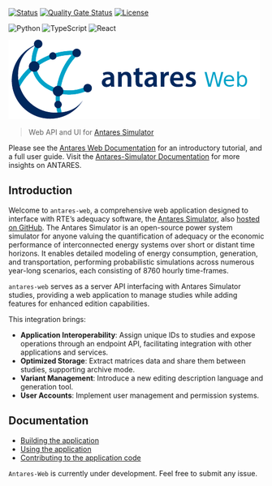 [![Status][ci_result]][ci_result_link] [![Quality Gate Status][coverage_result]][coverage_result_link] [![License][license_badge]][license_link]

![Python](https://img.shields.io/badge/python-3670A0?style=for-the-badge&logo=python&logoColor=ffdd54)
![TypeScript](https://img.shields.io/badge/TypeScript-00599c?style=for-the-badge&logo=TypeScript&logoColor=61DAFB)
![React](https://img.shields.io/badge/React-00599c?style=for-the-badge&logo=react&logoColor=61DAFB)

![](assets/antares.png "Antares Web Logo")
> Web API and UI for [Antares Simulator][antares-simulator-website]

Please see the [Antares Web Documentation][antares-web-readthedocs] for an introductory tutorial,
and a full user guide. Visit the [Antares-Simulator Documentation][antares-simulator-readthedocs] for more insights on
ANTARES.

## Introduction

Welcome to `antares-web`, a comprehensive web application designed to interface with RTE’s adequacy software,
the [Antares Simulator][antares-simulator-website], also [hosted on GitHub][antares-simulator-github].
The Antares Simulator is an open-source power system simulator for anyone valuing the quantification of adequacy or the
economic performance of interconnected energy systems over short or distant time horizons.
It enables detailed modeling of energy consumption, generation, and transportation, performing probabilistic simulations
across numerous year-long scenarios, each consisting of 8760 hourly time-frames.

`antares-web` serves as a server API interfacing with Antares Simulator studies, providing a web application to manage
studies while adding features for enhanced edition capabilities.

This integration brings:

- **Application Interoperability**: Assign unique IDs to studies and expose operations through an endpoint API,
  facilitating integration with other applications and services.
- **Optimized Storage**: Extract matrices data and share them between studies, supporting archive mode.
- **Variant Management**: Introduce a new editing description language and generation tool.
- **User Accounts**: Implement user management and permission systems.

## Documentation

- [Building the application](./install/0-INSTALL.md)
- [Using the application](./user-guide/0-introduction.md)
- [Contributing to the application code](./architecture/0-introduction.md)

`Antares-Web` is currently under development. Feel free to submit any issue.

[ci_result]: https://github.com/AntaresSimulatorTeam/AntaREST/actions/workflows/main.yml/badge.svg

[ci_result_link]: https://github.com/AntaresSimulatorTeam/AntaREST/actions/workflows/main.yml

[coverage_result]: https://sonarcloud.io/api/project_badges/measure?project=AntaresSimulatorTeam_api-iso-antares&metric=coverage

[coverage_result_link]: https://sonarcloud.io/dashboard?id=AntaresSimulatorTeam_api-iso-antares

[license_badge]: https://img.shields.io/github/license/AntaresSimulatorTeam/AntaREST

[license_link]: https://www.apache.org/licenses/LICENSE-2.0

[antares-web-readthedocs]: https://antares-web.readthedocs.io/

[antares-simulator-readthedocs]: https://antares-simulator.readthedocs.io/

[antares-simulator-website]: https://antares-simulator.org

[antares-simulator-github]: https://github.com/AntaresSimulatorTeam/Antares_Simulator
